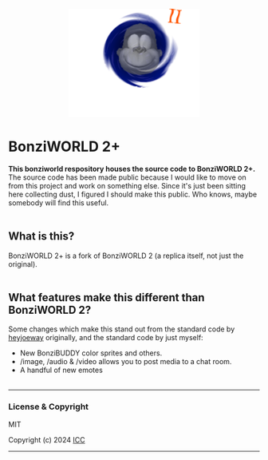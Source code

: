 <p align="center" width="100%">
  <img width="52%" height="40%" src="bw2plus.png?raw=true" />
</p>

# BonziWORLD 2+

**This bonziworld respository houses the source code to BonziWORLD 2+.**
<br>
The source code has been made public because I would like to move on from this project and work on something else. Since it's just been sitting here collecting dust, I figured I should make this public. Who knows, maybe somebody will find this useful.
<br><br>
## What is this?
BonziWORLD 2+ is a fork of BonziWORLD 2 (a replica itself, not just the original).
<br><br>
## What features make this different than BonziWORLD 2?
Some changes which make this stand out from the standard code by [heyjoeway](https://github.com/heyjoeway/BonziWORLD) originally, and the standard code by just myself:
- New BonziBUDDY color sprites and others.
- /image, /audio & /video allows you to post media to a chat room.
- A handful of new emotes
<br><br>

<hr>

### License & Copyright
MIT

Copyright (c) 2024 [ICC](https://github.com/ItzUltraChace/BonziWORLD-2-Plus)


<hr>
